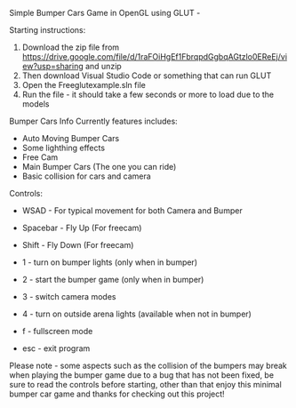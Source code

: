 Simple Bumper Cars Game in OpenGL using GLUT - 

Starting instructions:
1. Download the zip file from https://drive.google.com/file/d/1raFOiHgEf1FbrqpdGgbqAGtzlo0EReEj/view?usp=sharing and unzip
2. Then download Visual Studio Code or something that can run GLUT
3. Open the Freeglutexample.sln file
4. Run the file - it should take a few seconds or more to load due to the models

Bumper Cars Info
Currently features includes:

- Auto Moving Bumper Cars
- Some lighthing effects
- Free Cam
- Main Bumper Cars (The one you can ride)
- Basic collision for cars and camera

Controls:

* WSAD - For typical movement for both Camera and Bumper
* Spacebar - Fly Up (For freecam)
* Shift - Fly Down (For freecam)

* 1 - turn on bumper lights (only when in bumper)
* 2 - start the bumper game (only when in bumper)
* 3 - switch camera modes
* 4 - turn on outside arena lights (available when not in bumper)

* f - fullscreen mode
* esc - exit program

Please note - some aspects such as the collision of the bumpers may break when playing the bumper game due to a bug that has not been fixed, be sure to read the controls before starting, other than that enjoy this minimal bumper car game and thanks for checking out this project!



